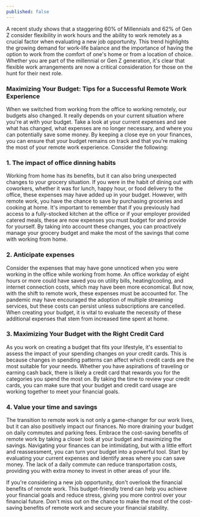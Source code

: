 ```yaml
---
published: false
---
```


A recent study shows that a staggering 60% of Millennials and 62% of Gen Z consider flexibility in work hours and the ability to work remotely as a crucial factor when evaluating a new job opportunity. This trend highlights the growing demand for work-life balance and the importance of having the option to work from the comfort of one's home or from a location of choice. Whether you are part of the millennial or Gen Z generation, it's clear that flexible work arrangements are now a critical consideration for those on the hunt for their next role.  

### Maximizing Your Budget: Tips for a Successful Remote Work Experience
When we switched from working from the office to working remotely, our budgets also changed. It really depends on your current situation where you're at with your budget. Take a look at your current expenses and see what has changed, what expenses are no longer necessary, and where you can potentially save some money. By keeping a close eye on your finances, you can ensure that your budget remains on track and that you're making the most of your remote work experience. Consider the following:

### 1.	The impact of office dinning habits
Working from home has its benefits, but it can also bring unexpected changes to your grocery situation. If you were in the habit of dining out with coworkers, whether it was for lunch, happy hour, or food delivery to the office, these expenses may have added up in your budget. However, with remote work, you have the chance to save by purchasing groceries and cooking at home. It's important to remember that if you previously had access to a fully-stocked kitchen at the office or if your employer provided catered meals, these are now expenses you must budget for and provide for yourself. By taking into account these changes, you can proactively manage your grocery budget and make the most of the savings that come with working from home.  

### 2.	Anticipate expenses
Consider the expenses that may have gone unnoticed when you were working in the office while working from home. An office workday of eight hours or more could have saved you on utility bills, heating/cooling, and internet connection costs, which may have been more economical. But now, with the shift to remote work, these expenses must be accounted for. The pandemic may have encouraged the adoption of multiple streaming services, but these costs can persist unless subscriptions are cancelled. When creating your budget, it is vital to evaluate the necessity of these additional expenses that stem from increased time spent at home.  

### 3.	Maximizing Your Budget with the Right Credit Card
As you work on creating a budget that fits your lifestyle, it's essential to assess the impact of your spending changes on your credit cards. This is because changes in spending patterns can affect which credit cards are the most suitable for your needs. Whether you have aspirations of traveling or earning cash back, there is likely a credit card that rewards you for the categories you spend the most on. By taking the time to review your credit cards, you can make sure that your budget and credit card usage are working together to meet your financial goals.  

### 4.	Value your time and savings
The transition to remote work is not only a game-changer for our work lives, but it can also positively impact our finances. No more draining your budget on daily commutes and parking fees. Embrace the cost-saving benefits of remote work by taking a closer look at your budget and maximizing the savings. Navigating your finances can be intimidating, but with a little effort and reassessment, you can turn your budget into a powerful tool. Start by evaluating your current expenses and identify areas where you can save money. The lack of a daily commute can reduce transportation costs, providing you with extra money to invest in other areas of your life.  

If you're considering a new job opportunity, don't overlook the financial benefits of remote work. This budget-friendly trend can help you achieve your financial goals and reduce stress, giving you more control over your financial future. Don't miss out on the chance to make the most of the cost-saving benefits of remote work and secure your financial stability.
